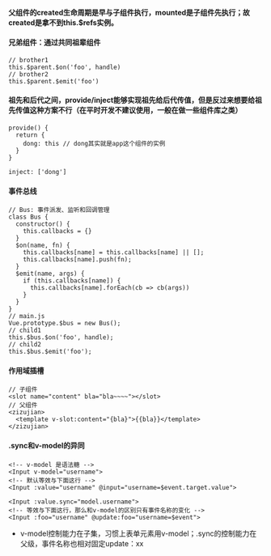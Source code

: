 #### 父组件的created生命周期是早与子组件执行，mounted是子组件先执行；故created是拿不到this.$refs实例。

#### 兄弟组件：通过共同祖辈组件
```
// brother1
this.$parent.$on('foo', handle)
// brother2
this.$parent.$emit('foo')
```

#### 祖先和后代之间，provide/inject能够实现祖先给后代传值，但是反过来想要给祖先传值这种方案不行（在平时开发不建议使用，一般在做一些组件库之类）
```
provide() {
  return {
    dong: this // dong其实就是app这个组件的实例
  }
}

inject: ['dong']
```

#### 事件总线
```
// Bus: 事件派发、监听和回调管理
class Bus {
  constructor() {
    this.callbacks = {}
  }
  $on(name, fn) {
    this.callbacks[name] = this.callbacks[name] || [];
    this.callbacks[name].push(fn);
  }
  $emit(name, args) {
    if (this.callbacks[name]) {
      this.callbacks[name].forEach(cb => cb(args))
    }
  }
}
// main.js
Vue.prototype.$bus = new Bus();
// child1
this.$bus.$on('foo', handle);
// child2
this.$bus.$emit('foo');
```

#### 作用域插槽
```
// 子组件
<slot name="content" bla="bla~~~~"></slot>
// 父组件
<zizujian>
  <template v-slot:content="{bla}">{{bla}}</template>
</zizujian>
```

#### .sync和v-model的异同
```
<!-- v-model 是语法糖 -->
<Input v-model="username">
<!-- 默认等效与下面这行 -->
<Input :value="username" @input="username=$event.target.value">

<Input :value.sync="model.username">
<!-- 等效与下面这行，那么和v-model的区别只有事件名称的变化 -->
<Input :foo="username" @update:foo="username=$event">
```
- v-model控制能力在子集，习惯上表单元素用v-model；.sync的控制能力在父级，事件名称也相对固定update：xx